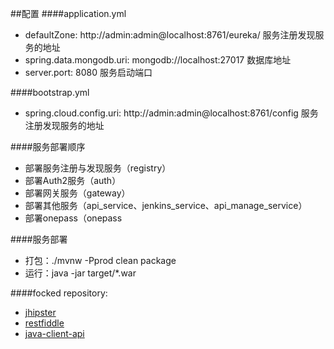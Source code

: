 ##配置
####application.yml
* defaultZone: http://admin:admin@localhost:8761/eureka/ 服务注册发现服务的地址
* spring.data.mongodb.uri: mongodb://localhost:27017 数据库地址
* server.port: 8080 服务启动端口

####bootstrap.yml
* spring.cloud.config.uri: http://admin:admin@localhost:8761/config  服务注册发现服务的地址

####服务部署顺序
* 部署服务注册与发现服务（registry）
* 部署Auth2服务（auth）
* 部署网关服务（gateway）
* 部署其他服务（api_service、jenkins_service、api_manage_service）
* 部署onepass（onepass

####服务部署
* 打包：./mvnw -Pprod clean package
* 运行：java -jar target/*.war

####focked repository:

* [jhipster](https://jhipster.github.io/)
* [restfiddle](https://github.com/kinget007/restfiddle)
* [java-client-api](https://github.com/jenkinsci/java-client-api)
